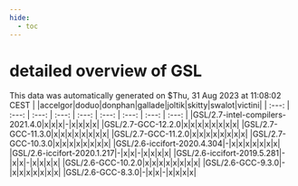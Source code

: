 ```yaml
---
hide:
  - toc
---
```


detailed overview of GSL
========================


This data was automatically generated on $Thu, 31 Aug 2023 at 11:08:02 CEST
| |accelgor|doduo|donphan|gallade|joltik|skitty|swalot|victini|
| :---: | :---: | :---: | :---: | :---: | :---: | :---: | :---: | :---: |
|GSL/2.7-intel-compilers-2021.4.0|x|x|x|-|x|x|x|x|
|GSL/2.7-GCC-12.2.0|x|x|x|x|x|x|x|x|
|GSL/2.7-GCC-11.3.0|x|x|x|x|x|x|x|x|
|GSL/2.7-GCC-11.2.0|x|x|x|x|x|x|x|x|
|GSL/2.7-GCC-10.3.0|x|x|x|x|x|x|x|x|
|GSL/2.6-iccifort-2020.4.304|-|x|x|x|x|x|x|x|
|GSL/2.6-iccifort-2020.1.217|-|x|x|-|x|x|x|x|
|GSL/2.6-iccifort-2019.5.281|-|x|x|-|x|x|x|x|
|GSL/2.6-GCC-10.2.0|x|x|x|x|x|x|x|x|
|GSL/2.6-GCC-9.3.0|-|x|x|x|x|x|x|x|
|GSL/2.6-GCC-8.3.0|-|x|x|-|x|x|x|x|
